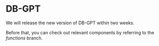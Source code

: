 # DB-GPT

We will release the new version of DB-GPT within two weeks.

Before that, you can check out relevant components by referring to the *functions* branch.